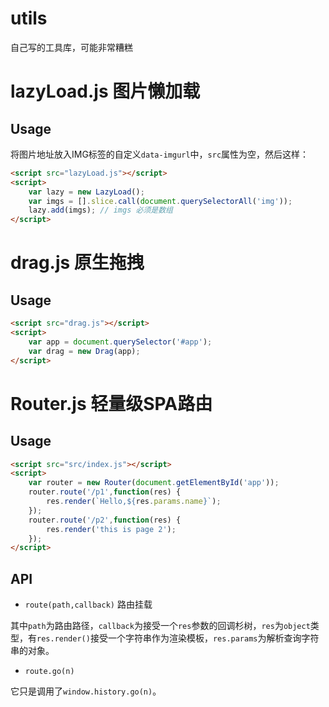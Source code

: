 # utils
自己写的工具库，可能非常糟糕

# lazyLoad.js 图片懒加载
## Usage
将图片地址放入IMG标签的自定义`data-imgurl`中，`src`属性为空，然后这样：
```html
<script src="lazyLoad.js"></script>
<script>
    var lazy = new LazyLoad();
    var imgs = [].slice.call(document.querySelectorAll('img'));
    lazy.add(imgs); // imgs 必须是数组
</script>
```

# drag.js 原生拖拽
## Usage
```html
<script src="drag.js"></script>
<script>
    var app = document.querySelector('#app');
    var drag = new Drag(app);
</script>
```

# Router.js 轻量级SPA路由
## Usage
```html
<script src="src/index.js"></script>
<script>
    var router = new Router(document.getElementById('app'));
    router.route('/p1',function(res) {
        res.render(`Hello,${res.params.name}`);
    });
    router.route('/p2',function(res) {
        res.render('this is page 2');
    });
</script>
```

## API
* `route(path,callback)` 路由挂载

其中`path`为路由路径，`callback`为接受一个`res`参数的回调杉树，`res`为`object`类型，有`res.render()`接受一个字符串作为渲染模板，`res.params`为解析查询字符串的对象。
* `route.go(n)` 

它只是调用了`window.history.go(n)`。